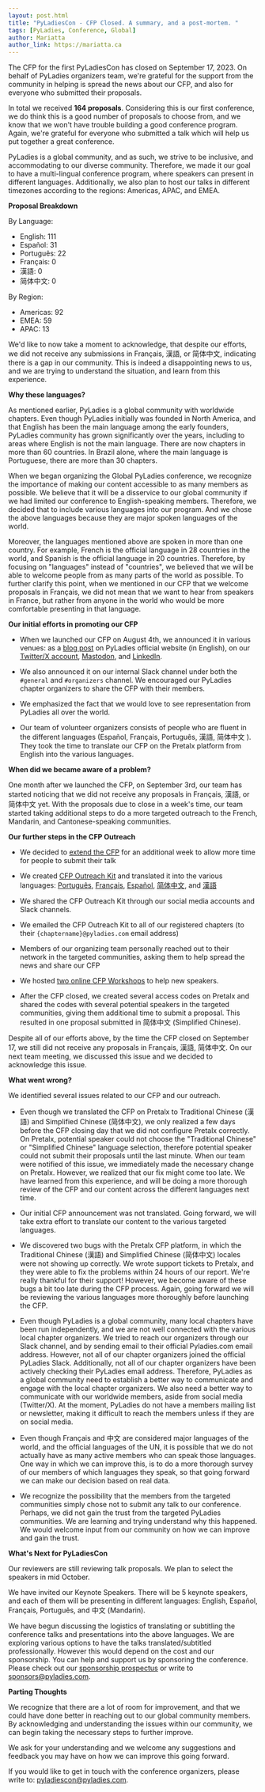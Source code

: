 ```yaml
---
layout: post.html
title: "PyLadiesCon - CFP Closed. A summary, and a post-mortem. "
tags: [PyLadies, Conference, Global]
author: Mariatta
author_link: https://mariatta.ca
---
```


The CFP for the first PyLadiesCon has closed on September 17, 2023. On behalf
of PyLadies organizers team, we're grateful for the support from the community
in helping is spread the news about  our CFP, and also for everyone who submitted
their proposals.

In total we received **164 proposals**. Considering this is our
first conference, we do think this is a good number of proposals to choose from,
and we know that we won't have trouble building a good conference program. Again,
we're grateful for everyone who submitted a talk which will help us put together
a great conference.

PyLadies is a global community, and as such, we strive to be inclusive, and accommodating
to our diverse community. Therefore, we made it our goal to have a multi-lingual
conference program, where speakers can present in different languages. Additionally,
we also plan to host our talks in different timezones according to the regions:
Americas, APAC, and EMEA.

**Proposal Breakdown**

By Language:

- English: 111
- Español: 31
- Português: 22
- Français: 0
- 漢語: 0
- 简体中文: 0

By Region:

- Americas: 92
- EMEA: 59
- APAC: 13

We'd like to now take a moment to acknowledge, that despite our efforts, we did not
receive any submissions in Français, 漢語, or 简体中文, indicating there is a gap in
our community. This is indeed a disappointing news to us, and we are trying to
understand the situation, and learn from this experience.

**Why these languages?**

As mentioned earlier, PyLadies is a global community with worldwide chapters. Even
though PyLadies initially was founded in North America, and that English has
been the main language among the early founders, PyLadies community has grown
significantly over the years, including to areas where English is not the main
language. There are now chapters in more than 60 countries. In Brazil alone,
where the main language is Portuguese, there are more than 30 chapters.

When we began organizing the Global PyLadies conference, we recognize the importance
of making our content accessible to as many members as possible. We believe
that it will be a disservice to our global community if we had limited our conference
to English-speaking members. Therefore, we decided that to include various
languages into our program. And we chose the above languages because they are
major spoken languages of the world.

Moreover, the languages mentioned above are spoken in more
than one country. For example, French is the official language in 28 countries
in the world, and Spanish is the official language in 20 countries. Therefore,
by focusing on "languages" instead of "countries", we believed that we will be
able to welcome people from as many parts of the world as possible. To further
clarify this point, when we mentioned in our CFP that we welcome proposals in Français,
we did not mean that we want to hear from speakers in France, but rather from
anyone in the world who would be more comfortable presenting in that language.

**Our initial efforts in promoting our CFP**

- When we launched our CFP on August 4th, we announced it in various venues:
  as a [blog post](https://pyladies.com/blog/Announcement-CFP-Launch/cfp-launch-announcement/)
  on PyLadies official website (in English), on our [Twitter/X account](https://twitter.com/pyladiescon/status/1689681818591666177),
  [Mastodon](https://fosstodon.org/deck/@pyladiescon/110866389133560784), and [LinkedIn](https://www.linkedin.com/feed/update/urn:li:activity:7095449927098478592?utm_source=share&utm_medium=member_desktop).

- We also announced it on our internal Slack channel under both
  the ``#general`` and ``#organizers`` channel. We encouraged our PyLadies chapter organizers to
  share the CFP with their members.

- We emphasized the fact that we would love to see representation from PyLadies all
  over the world.

- Our team of volunteer organizers consists of people who are fluent in the different
  languages (Español, Français, Português, 漢語, 简体中文 ). They took the time to
  translate our CFP on the Pretalx platform from English into the various languages.

**When did we became aware of a problem?**

One month after we launched the CFP, on September 3rd, our team
has started noticing that we did not receive any proposals in Français, 漢語,
or 简体中文 yet. With the proposals due to close in a week's time, our team
started taking additional steps to do a more targeted outreach to the French,
Mandarin, and Cantonese-speaking communities.

**Our further steps in the CFP Outreach**

- We decided to [extend the CFP](https://pyladies.com/blog/Announcement-CFP-Extended/cfp-extended/)
  for an additional week to allow more time for
  people to submit their talk

- We created [CFP Outreach Kit](https://pyladies.com/blog/PyLadiesCon---CFP-Outreach-Kit-English/cfp-outreach-kit-en/)
  and translated it into the various languages:
  [Português](https://pyladies.com/blog/PyLadiesCon---CFP-Outreach-Kit-Portugus/cfp-outreach-kit-pt/),
  [Français](https://pyladies.com/blog/PyLadiesCon---CFP-Outreach-Kit-Franais/cfp-outreach-kit-fr/),
  [Español](https://pyladies.com/blog/PyLadiesCon---CFP-Outreach-Kit-Espaol/cfp-outreach-kit-es/),
  [简体中文](https://pyladies.com/blog/PyLadiesCon---CFP-/cfp-outreach-kit-zh-simplified/), 
  and [漢語](https://pyladies.com/blog/PyLadiesCon---CFP-/cfp-outreach-kit-zh-traditional/)

- We shared the CFP Outreach Kit through our social media accounts and Slack channels.

- We emailed the CFP Outreach Kit to all of our registered chapters (to their ```{chaptername}@pyladies.com``` email address)

- Members of our organizing team personally reached out to their network in the targeted
  communities, asking them to help spread the news and share our CFP

- We hosted [two online CFP Workshops](https://pyladies.com/blog/PyLadiesCon---CfP-Workshop/cfp-workshop-announcement/) to help new speakers.

- After the CFP closed, we created several access codes on Pretalx and
  shared the codes with several potential speakers in the targeted communities,
  giving them additional time to submit a proposal. This resulted in one
  proposal submitted in 简体中文 (Simplified Chinese).

Despite all of our efforts above, by the time the CFP closed on September 17,
we still did not receive any proposals in Français, 漢語, 简体中文. On our next
team meeting, we discussed this issue and we decided to acknowledge this issue.

**What went wrong?**

We identified several issues related to our CFP and our outreach.

- Even though we translated the CFP on Pretalx to Traditional Chinese (漢語) and Simplified Chinese (简体中文),
  we only realized a few days before the CFP closing day that we did not configure Pretalx correctly.
  On Pretalx, potential speaker could not choose the "Traditional Chinese" or "Simplified Chinese"
  language selection, therefore potential speaker could not submit their proposals until
  the last minute. When our team were notified of this issue, we immediately made
  the necessary change on Pretalx. However, we realized that our fix might come
  too late. We have learned from this experience, and will be doing a more
  thorough review of the CFP and our content across the different languages next time.

- Our initial CFP announcement was not translated. Going
  forward, we will take extra effort to translate our content to the various targeted
  languages.

- We discovered two bugs with the Pretalx CFP platform, in which the Traditional Chinese (漢語)
  and Simplified Chinese (简体中文) locales were not showing up correctly.
  We wrote support tickets to Pretalx, and they were able to fix
  the problems within 24 hours of our report. We're really thankful for their
  support! However, we become aware of these bugs a bit too late during the CFP
  process. Again, going forward we will be reviewing the various languages more
  thoroughly before launching the CFP.

- Even though PyLadies is a global community, many local chapters have been
  run independently, and we are not well connected with the various local chapter
  organizers. We tried to reach our organizers through our Slack channel,
  and by sending email to their official Pyladies.com email address. However, not
  all of our chapter organizers joined the official PyLadies Slack. Additionally,
  not all of our chapter organizers have been actively checking their PyLadies email
  address. Therefore, PyLadies as a global community need to establish a better
  way to communicate and engage with the local chapter organizers. We also need
  a better way to communicate with our worldwide members, aside from social media (Twitter/X).
  At the moment, PyLadies do not have a members mailing list or newsletter, making
  it difficult to reach the members unless if they are on social media.

- Even though Français and 中文 are considered major languages of the world, and
  the official languages of the UN, it is possible that we do not actually have as
  many active members who can speak those languages. One way in which we can
  improve this, is to do a more thorough survey of our members of which languages
  they speak, so that going forward we can make our decision based on real data.

- We recognize the possibility that the members from the targeted communities
  simply chose not to submit any talk to our conference. Perhaps, we did not
  gain the trust from the targeted PyLadies communities. We are learning and trying
  understand why this happened. We would welcome input from our community
  on how we can improve and gain the trust.

**What's Next for PyLadiesCon**

Our reviewers are still reviewing talk proposals. We plan to select the speakers
in mid October.

We have invited our Keynote Speakers. There will be
5 keynote speakers, and each of them will be presenting in
different languages: English, Español, Français, Português, and 中文 (Mandarin).

We have begun discussing the logistics of translating or subtitling the conference
talks and presentations into the above languages. We are exploring various options
to have the talks translated/subtitled professionally. However this would depend
on the cost and our sponsorship. You can help and support us by sponsoring
the conference. Please check out our [sponsorship prospectus](https://conference.pyladies.com/sponsors.html)
or write to sponsors@pyladies.com.


**Parting Thoughts**

We recognize that there are a lot of room for improvement, and that we could
have done better in reaching out to our global community members. 
By acknowledging and understanding the issues within our community, we can begin taking the necessary steps 
to further improve.

We ask for your understanding and we welcome any suggestions and feedback
you may have on how we can improve this going forward.

If you would like to get in touch with the conference organizers, please
write to: pyladiescon@pyladies.com.
